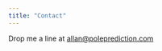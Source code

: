 ```yaml
---
title: "Contact"
---
```


Drop me a line at [allan@poleprediction.com](mailto:allan@poleprediction.com)
